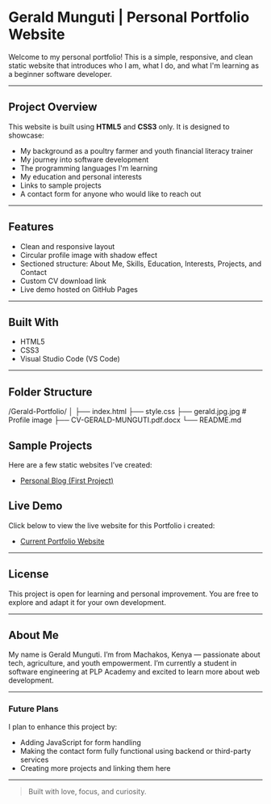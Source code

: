 # Gerald Munguti | Personal Portfolio Website

Welcome to my personal portfolio! This is a simple, responsive, and clean static website that introduces who I am, what I do, and what I'm learning as a beginner software developer.

---

##  Project Overview

This website is built using **HTML5** and **CSS3** only. It is designed to showcase:

- My background as a poultry farmer and youth financial literacy trainer  
- My journey into software development  
- The programming languages I'm learning  
- My education and personal interests  
- Links to sample projects  
- A contact form for anyone who would like to reach out  

---

##  Features

- Clean and responsive layout  
- Circular profile image with shadow effect  
- Sectioned structure: About Me, Skills, Education, Interests, Projects, and Contact  
- Custom CV download link  
- Live demo hosted on GitHub Pages  

---

##  Built With

- HTML5  
- CSS3  
- Visual Studio Code (VS Code)  

---

##  Folder Structure

/Gerald-Portfolio/
│
├── index.html
├── style.css
├── gerald.jpg.jpg # Profile image
├── CV-GERALD-MUNGUTI.pdf.docx
└── README.md



##  Sample Projects

Here are a few static websites I’ve created:

- [Personal Blog (First Project)](https://geraldm-max.github.io/Personal-blog/)

##  Live Demo

Click below to view the live website for this Portfolio i created:
- [Current Portfolio Website](https://geraldm-max.github.io/Gerald-portfolio/)
---

##  License

This project is open for learning and personal improvement. You are free to explore and adapt it for your own development.

---

##  About Me

My name is Gerald Munguti. I’m from Machakos, Kenya — passionate about tech, agriculture, and youth empowerment. I’m currently a student in software engineering at PLP Academy and excited to learn more about web development.

---

###  Future Plans

I plan to enhance this project by:
- Adding JavaScript for form handling  
- Making the contact form fully functional using backend or third-party services  
- Creating more projects and linking them here  

---

> Built with love, focus, and curiosity.
